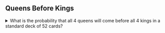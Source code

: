 ## Queens Before Kings

<details> <summary>What is the probability that all 4 queens will come before all 4 kings in a standard deck of 52 cards?</summary> $$\sum_{i=5}^{49} 4!^2 {i-1 \choose 4} {52-i \choose 3} 44!$$</details>
